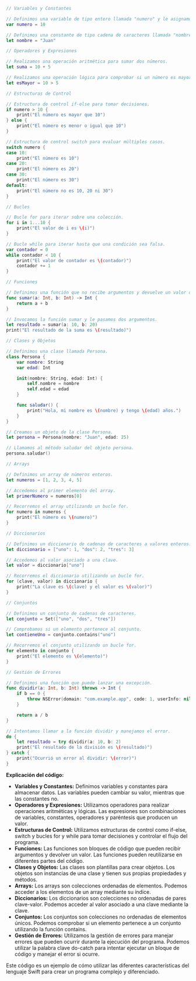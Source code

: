 ```swift
// Variables y Constantes

// Definimos una variable de tipo entero llamada "numero" y le asignamos el valor 10.
var numero = 10

// Definimos una constante de tipo cadena de caracteres llamada "nombre" y le asignamos el valor "Juan".
let nombre = "Juan"

// Operadores y Expresiones

// Realizamos una operación aritmética para sumar dos números.
let suma = 10 + 5

// Realizamos una operación lógica para comprobar si un número es mayor que otro.
let esMayor = 10 > 5

// Estructuras de Control

// Estructura de control if-else para tomar decisiones.
if numero > 10 {
    print("El número es mayor que 10")
} else {
    print("El número es menor o igual que 10")
}

// Estructura de control switch para evaluar múltiples casos.
switch numero {
case 10:
    print("El número es 10")
case 20:
    print("El número es 20")
case 30:
    print("El número es 30")
default:
    print("El número no es 10, 20 ni 30")
}

// Bucles

// Bucle for para iterar sobre una colección.
for i in 1...10 {
    print("El valor de i es \(i)")
}

// Bucle while para iterar hasta que una condición sea falsa.
var contador = 0
while contador < 10 {
    print("El valor de contador es \(contador)")
    contador += 1
}

// Funciones

// Definimos una función que no recibe argumentos y devuelve un valor de tipo entero.
func sumar(a: Int, b: Int) -> Int {
    return a + b
}

// Invocamos la función sumar y le pasamos dos argumentos.
let resultado = sumar(a: 10, b: 20)
print("El resultado de la suma es \(resultado)")

// Clases y Objetos

// Definimos una clase llamada Persona.
class Persona {
    var nombre: String
    var edad: Int

    init(nombre: String, edad: Int) {
        self.nombre = nombre
        self.edad = edad
    }

    func saludar() {
        print("Hola, mi nombre es \(nombre) y tengo \(edad) años.")
    }
}

// Creamos un objeto de la clase Persona.
let persona = Persona(nombre: "Juan", edad: 25)

// Llamamos al método saludar del objeto persona.
persona.saludar()

// Arrays

// Definimos un array de números enteros.
let numeros = [1, 2, 3, 4, 5]

// Accedemos al primer elemento del array.
let primerNumero = numeros[0]

// Recorremos el array utilizando un bucle for.
for numero in numeros {
    print("El número es \(numero)")
}

// Diccionarios

// Definimos un diccionario de cadenas de caracteres a valores enteros.
let diccionario = ["uno": 1, "dos": 2, "tres": 3]

// Accedemos al valor asociado a una clave.
let valor = diccionario["uno"]

// Recorremos el diccionario utilizando un bucle for.
for (clave, valor) in diccionario {
    print("La clave es \(clave) y el valor es \(valor)")
}

// Conjuntos

// Definimos un conjunto de cadenas de caracteres.
let conjunto = Set(["uno", "dos", "tres"])

// Comprobamos si un elemento pertenece al conjunto.
let contieneUno = conjunto.contains("uno")

// Recorremos el conjunto utilizando un bucle for.
for elemento in conjunto {
    print("El elemento es \(elemento)")
}

// Gestión de Errores

// Definimos una función que puede lanzar una excepción.
func dividir(a: Int, b: Int) throws -> Int {
    if b == 0 {
        throw NSError(domain: "com.example.app", code: 1, userInfo: nil)
    }

    return a / b
}

// Intentamos llamar a la función dividir y manejamos el error.
do {
    let resultado = try dividir(a: 10, b: 2)
    print("El resultado de la división es \(resultado)")
} catch {
    print("Ocurrió un error al dividir: \(error)")
}
```

**Explicación del código:**

* **Variables y Constantes:** Definimos variables y constantes para almacenar datos. Las variables pueden cambiar su valor, mientras que las constantes no.
* **Operadores y Expresiones:** Utilizamos operadores para realizar operaciones aritméticas y lógicas. Las expresiones son combinaciones de variables, constantes, operadores y paréntesis que producen un valor.
* **Estructuras de Control:** Utilizamos estructuras de control como if-else, switch y bucles for y while para tomar decisiones y controlar el flujo del programa.
* **Funciones:** Las funciones son bloques de código que pueden recibir argumentos y devolver un valor. Las funciones pueden reutilizarse en diferentes partes del código.
* **Clases y Objetos:** Las clases son plantillas para crear objetos. Los objetos son instancias de una clase y tienen sus propias propiedades y métodos.
* **Arrays:** Los arrays son colecciones ordenadas de elementos. Podemos acceder a los elementos de un array mediante su índice.
* **Diccionarios:** Los diccionarios son colecciones no ordenadas de pares clave-valor. Podemos acceder al valor asociado a una clave mediante la clave.
* **Conjuntos:** Los conjuntos son colecciones no ordenadas de elementos únicos. Podemos comprobar si un elemento pertenece a un conjunto utilizando la función contains.
* **Gestión de Errores:** Utilizamos la gestión de errores para manejar errores que pueden ocurrir durante la ejecución del programa. Podemos utilizar la palabra clave do-catch para intentar ejecutar un bloque de código y manejar el error si ocurre.

Este código es un ejemplo de cómo utilizar las diferentes características del lenguaje Swift para crear un programa complejo y diferenciado.